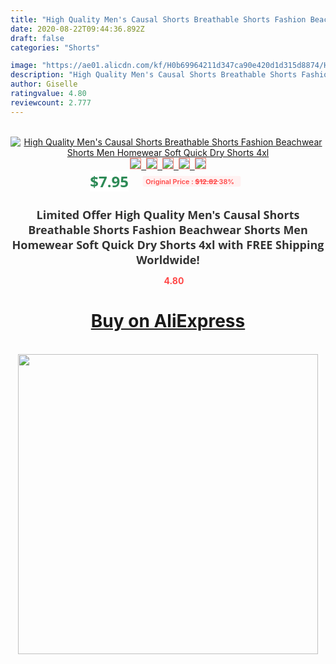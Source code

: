 ```yaml
---
title: "High Quality Men's Causal Shorts Breathable Shorts Fashion Beachwear Shorts Men Homewear Soft Quick Dry Shorts 4xl"
date: 2020-08-22T09:44:36.892Z
draft: false
categories: "Shorts"

image: "https://ae01.alicdn.com/kf/H0b69964211d347ca90e420d1d315d8874/High-Quality-Men-s-Causal-Shorts-Breathable-Shorts-Fashion-Beachwear-Shorts-Men-Homewear-Soft-Quick-Dry.jpg"
description: "High Quality Men's Causal Shorts Breathable Shorts Fashion Beachwear Shorts Men Homewear Soft Quick Dry Shorts 4xl"
author: Giselle
ratingvalue: 4.80
reviewcount: 2.777
---
```

<br>
<div style="text-align: center;">
<a href="https://s.click.aliexpress.com/e/_AThPi5" target="_blank" rel="nofollow noopener noreferrer"><img alt="High Quality Men's Causal Shorts Breathable Shorts Fashion Beachwear Shorts Men Homewear Soft Quick Dry Shorts 4xl" class="magnifier-image" src="https://ae01.alicdn.com/kf/H0b69964211d347ca90e420d1d315d8874/High-Quality-Men-s-Causal-Shorts-Breathable-Shorts-Fashion-Beachwear-Shorts-Men-Homewear-Soft-Quick-Dry.jpg_640x640.jpg">
<br>
<img style="border:1px solid salmon" src="https://ae01.alicdn.com/kf/H0b69964211d347ca90e420d1d315d8874/High-Quality-Men-s-Causal-Shorts-Breathable-Shorts-Fashion-Beachwear-Shorts-Men-Homewear-Soft-Quick-Dry.jpg_120x120.jpg">&nbsp;&nbsp;<img style="border:1px solid salmon" src="https://ae01.alicdn.com/kf/Hcd56288844c24e38a71e085cce337783G/High-Quality-Men-s-Causal-Shorts-Breathable-Shorts-Fashion-Beachwear-Shorts-Men-Homewear-Soft-Quick-Dry.jpg_120x120.jpg">&nbsp;&nbsp;<img style="border:1px solid salmon" src="https://ae01.alicdn.com/kf/H4d6424849cd543db83810403e081059ec/High-Quality-Men-s-Causal-Shorts-Breathable-Shorts-Fashion-Beachwear-Shorts-Men-Homewear-Soft-Quick-Dry.jpg_120x120.jpg">&nbsp;&nbsp;<img style="border:1px solid salmon" src="https://ae01.alicdn.com/kf/H5d4d4b4c3d4a473e8782e3dbdf5333bdK/High-Quality-Men-s-Causal-Shorts-Breathable-Shorts-Fashion-Beachwear-Shorts-Men-Homewear-Soft-Quick-Dry.jpg_120x120.jpg">&nbsp;&nbsp;<img style="border:1px solid salmon" src="https://ae01.alicdn.com/kf/H315a2222d70d4f2bbb405455e85b66e5u/High-Quality-Men-s-Causal-Shorts-Breathable-Shorts-Fashion-Beachwear-Shorts-Men-Homewear-Soft-Quick-Dry.jpg_120x120.jpg"></a></div><br0>
<div style="text-align: center;"><span style="background-color: white; border: 0px; box-sizing: border-box; color: seagreen; display: inline-block; font-family: &quot;open sans&quot; , &quot;arial&quot; , &quot;helvetica&quot; , sans-serif , &quot;heiti&quot;; font-size: 24px; font-stretch: inherit; font-weight: 700; line-height: inherit; margin: 0px 10px 0px 0px; padding: 0px; vertical-align: middle;">$7.95 </span>
<span style="background: rgb(255 , 241 , 241); border-radius: 3px; border: 0px; box-sizing: border-box; color: #ff4747; display: inline-block; font-family: inherit; font-size: 12px; font-stretch: inherit; font-style: inherit; font-variant: inherit; font-weight: 600; line-height: inherit; margin: 0px; padding: 2px 5px; transform: scale(0.9); vertical-align: middle;">Original Price : <b style="text-decoration: line-through;">$12.82 </b> 38%&nbsp;&nbsp;</span></div>
<h1 style="color: #333333; display: inline-block; font-family: &quot;open sans&quot; , &quot;arial&quot; , &quot;helvetica&quot; , sans-serif , &quot;heiti&quot;; font-size: 18px; font-stretch: inherit; font-weight: 700; text-align: center;">Limited Offer High Quality Men's Causal Shorts Breathable Shorts Fashion Beachwear Shorts Men Homewear Soft Quick Dry Shorts 4xl with FREE Shipping Worldwide!</h1>
<div style="color: #ff4747; text-align: center;">
<img src="https://4.bp.blogspot.com/-M0ZcTcb-5uY/XleCXlxnR4I/AAAAAAAAAEc/OrjgMkXV1oMQFaCRZj5HQwOCBcu3w1FegCPcBGAYYCw/s1600/star.png" style="height: 15px;">&nbsp;<b>4.80</b></div>
<div class="button_cont" align="center"><a class="buynow_a" href="https://s.click.aliexpress.com/e/_AThPi5" target="_blank" rel="nofollow noopener noreferrer"><H1>Buy on AliExpress</H1></a></div><br>
<div class="separator" style="clear: both; text-align: center;">
<img src="https://lh3.googleusercontent.com/-pTy5HemUv9M/XlePHvY0dAI/AAAAAAAAAE4/0nX5iRUoIWY8eMW9Dpxeirr157OZliDIgCLcBGAsYHQ/s1600/badge.gif" width="480">
</div>
